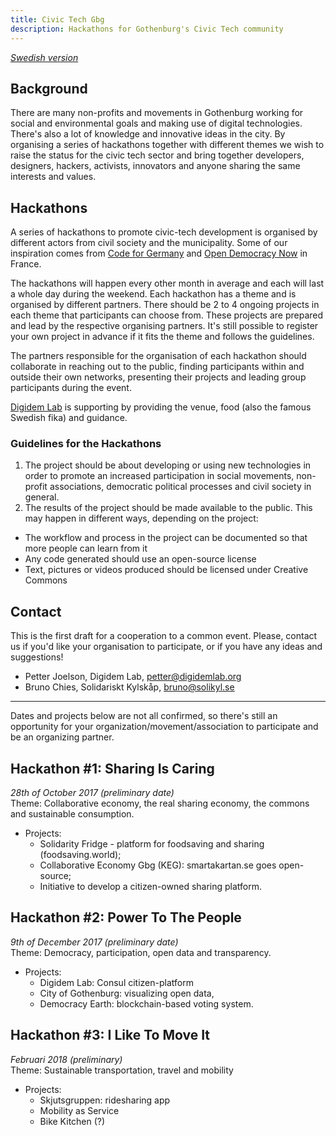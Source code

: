 ```yaml
---
title: Civic Tech Gbg
description: Hackathons for Gothenburg's Civic Tech community
---
```


*[Swedish version](/)*

## Background
There are many non-profits and movements in Gothenburg working for social and environmental goals and making use of digital technologies. There's also a lot of knowledge and innovative ideas in the city. By organising a series of hackathons together with different themes we wish to raise the status for the civic tech sector and bring together developers, designers, hackers, activists, innovators and anyone sharing the same interests and values.

## Hackathons
A series of hackathons to promote civic-tech development is organised by different actors from civil society and the municipality. Some of our inspiration comes from [Code for Germany](https://codefor.de/en/) and [Open Democracy Now](http://opendemocracynow.net/) in France.

The hackathons will happen every other month in average and each will last a whole day during the weekend. Each hackathon has a theme and is organised by different partners. There should be 2 to 4 ongoing projects in each theme that participants can choose from. These projects are prepared and lead by the respective organising partners. It's still possible to register your own project in advance if it fits the theme and follows the guidelines.

The partners responsible for the organisation of each hackathon should collaborate in reaching out to the public, finding participants within and outside their own networks, presenting their projects and leading group participants during the event.

[Digidem Lab](http://digidemlab.org) is supporting by providing the venue, food (also the famous Swedish fika) and guidance.

### Guidelines for the Hackathons
1. The project should be about developing or using new technologies in order to promote an increased participation in social movements, non-profit associations, democratic political processes and civil society in general.
2. The results of the project should be made available to the public. This may happen in different ways, depending on the project:
* The workflow and process in the project can be documented so that more people can learn from it
* Any code generated should use an open-source license
* Text, pictures or videos produced should be licensed under Creative Commons

## Contact
This is the first draft for a cooperation to a common event. Please, contact us if you'd like your organisation to participate, or if you have any ideas and suggestions!
* Petter Joelson, Digidem Lab, [petter@digidemlab.org](mailto:petter@digidemlab.org)
* Bruno Chies, Solidariskt Kylskåp, [bruno@solikyl.se](mailto:bruno@solikyl.se)

---

Dates and projects below are not all confirmed, so there's still an opportunity for your organization/movement/association to participate and be an organizing partner.

## Hackathon #1: Sharing Is Caring
*28th of October 2017 (preliminary date)*  
Theme: Collaborative economy, the real sharing economy, the commons and sustainable consumption.

* Projects:
	* Solidarity Fridge - platform for foodsaving and sharing (foodsaving.world);
	* Collaborative Economy Gbg (KEG): smartakartan.se goes open-source;
	* Initiative to develop a citizen-owned sharing platform.

## Hackathon #2: Power To The People
*9th of December 2017 (preliminary date)*  
Theme: Democracy, participation, open data and transparency.

* Projects:
	* Digidem Lab: Consul citizen-platform
	* City of Gothenburg: visualizing open data,
	* Democracy Earth: blockchain-based voting system.

## Hackathon #3: I Like To Move It
*Februari 2018 (preliminary)*  
Theme: Sustainable transportation, travel and mobility

* Projects:
	* Skjutsgruppen: ridesharing app
	* Mobility as Service
	* Bike Kitchen (?)
